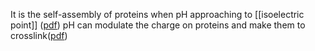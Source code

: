 It is the self-assembly of proteins when pH approaching to [[isoelectric point]] ([pdf](zotero://open-pdf/library/items/5XFXYA2G?page=4&annotation=XC78EHGF))
pH can modulate the charge on proteins and make them to crosslink([pdf](zotero://open-pdf/library/items/LKFCBTUB?page=27&annotation=QAUE49RU))
